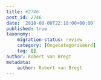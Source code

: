 ```yaml
---
title: #2746
post_id: 2746
date: '2018-08-08T22:18:00+00:00'
published: true
taxonomy:
    migration-status: review
    category: [Ongecategoriseerd]
    tag: []
author: Robert van Bregt
metadata:
    author: Robert van Bregt
---
```

